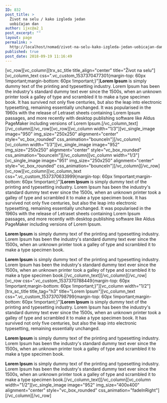 ```yaml
---
ID: 832
post_title: >
  Život na selu / kako izgleda jedan
  uobičajan dan
author: ijxc@a2_1
post_excerpt: ""
layout: page
permalink: >
  http://localhost/nomad/zivot-na-selu-kako-izgleda-jedan-uobicajan-dan/
published: true
post_date: 2018-09-19 11:16:49
---
```

[vc_row][vc_column][trx_sc_title title_align="center" title="Život na selu"][vc_column_text css=".vc_custom_1537370477301{margin-top: 60px !important;margin-bottom: 60px !important;}"]<strong>Lorem Ipsum</strong> is simply dummy text of the printing and typesetting industry. Lorem Ipsum has been the industry's standard dummy text ever since the 1500s, when an unknown printer took a galley of type and scrambled it to make a type specimen book. It has survived not only five centuries, but also the leap into electronic typesetting, remaining essentially unchanged. It was popularised in the 1960s with the release of Letraset sheets containing Lorem Ipsum passages, and more recently with desktop publishing software like Aldus PageMaker including versions of Lorem Ipsum.[/vc_column_text][/vc_column][/vc_row][vc_row][vc_column width="1/3"][vc_single_image image="950" img_size="250x250" alignment="center" style="vc_box_rounded" css_animation="bounceIn"][/vc_column][vc_column width="1/3"][vc_single_image image="952" img_size="250x250" alignment="center" style="vc_box_rounded" css_animation="bounceIn"][/vc_column][vc_column width="1/3"][vc_single_image image="951" img_size="250x250" alignment="center" style="vc_box_rounded" css_animation="bounceIn"][/vc_column][/vc_row][vc_row][vc_column][vc_column_text css=".vc_custom_1537370633999{margin-top: 60px !important;margin-bottom: 60px !important;}"]<strong>Lorem Ipsum</strong> is simply dummy text of the printing and typesetting industry. Lorem Ipsum has been the industry's standard dummy text ever since the 1500s, when an unknown printer took a galley of type and scrambled it to make a type specimen book. It has survived not only five centuries, but also the leap into electronic typesetting, remaining essentially unchanged. It was popularised in the 1960s with the release of Letraset sheets containing Lorem Ipsum passages, and more recently with desktop publishing software like Aldus PageMaker including versions of Lorem Ipsum.

<strong>Lorem Ipsum</strong> is simply dummy text of the printing and typesetting industry. Lorem Ipsum has been the industry's standard dummy text ever since the 1500s, when an unknown printer took a galley of type and scrambled it to make a type specimen book.

<strong>Lorem Ipsum</strong> is simply dummy text of the printing and typesetting industry. Lorem Ipsum has been the industry's standard dummy text ever since the 1500s, when an unknown printer took a galley of type and scrambled it to make a type specimen book.[/vc_column_text][/vc_column][/vc_row][vc_row css=".vc_custom_1537370788449{margin-top: 60px !important;margin-bottom: 60px !important;}"][vc_column width="1/2"][trx_sc_title title_tag="h3" title="Lorem Ipsum"][vc_column_text css=".vc_custom_1537370798799{margin-top: 60px !important;margin-bottom: 60px !important;}"]<strong>Lorem Ipsum</strong> is simply dummy text of the printing and typesetting industry. Lorem Ipsum has been the industry's standard dummy text ever since the 1500s, when an unknown printer took a galley of type and scrambled it to make a type specimen book. It has survived not only five centuries, but also the leap into electronic typesetting, remaining essentially unchanged.

<strong>Lorem Ipsum</strong> is simply dummy text of the printing and typesetting industry. Lorem Ipsum has been the industry's standard dummy text ever since the 1500s, when an unknown printer took a galley of type and scrambled it to make a type specimen book.

<strong>Lorem Ipsum</strong> is simply dummy text of the printing and typesetting industry. Lorem Ipsum has been the industry's standard dummy text ever since the 1500s, when an unknown printer took a galley of type and scrambled it to make a type specimen book.[/vc_column_text][/vc_column][vc_column width="1/2"][vc_single_image image="952" img_size="400x400" alignment="center" style="vc_box_rounded" css_animation="fadeInRight"][/vc_column][/vc_row]